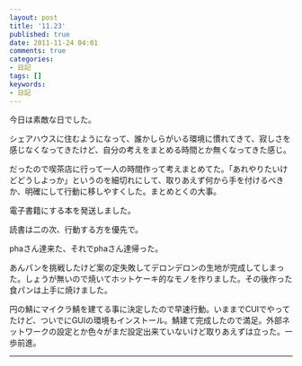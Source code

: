 ```yaml
---
layout: post
title: '11.23'
published: true
date: 2011-11-24 04:01
comments: true
categories:
- 日記
tags: []
keywords:
- 日記
---
```

今日は素敵な日でした。

シェアハウスに住むようになって、誰かしらがいる環境に慣れてきて、寂しさを感じなくなってきたけど、自分の考えをまとめる時間とか無くなってきた感じ。

だったので喫茶店に行って一人の時間作って考えまとめてた。「あれやりたいけどどうしよっか」というのを細切れにして、取りあえず何から手を付けるべきか、明確にして行動に移しやすくした。まとめとくの大事。

電子書籍にする本を発送しました。

読書は二の次、行動する方を優先で。

phaさん達来た、それでphaさん達帰った。

あんパンを挑戦したけど案の定失敗してデロンデロンの生地が完成してしまった。しょうが無いので焼いてホットケーキ的なモノを作りました。その後作った食パンは上手に焼けました。

円の鯖にマイクラ鯖を建てる事に決定したので早速行動。いままでCUIでやってたけど、ついでにGUIの環境もインストール。鯖建て完成したので満足。外部ネットワークの設定とか色々がまだ設定出来ていないけど取りあえずは立った。一歩前進。

---

